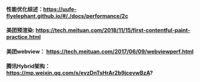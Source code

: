 #### 性能优化综述：https://uufe-flyelephant.github.io/#/./docs/performance/2c

#### 美团预渲染: https://tech.meituan.com/2018/11/15/first-contentful-paint-practice.html
#### 美团webview： https://tech.meituan.com/2017/06/09/webviewperf.html
#### 腾讯Hybrid架构： https://mp.weixin.qq.com/s/evzDnTsHrAr2b9jcevwBzA?
